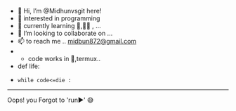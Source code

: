 - 👋 Hi, I’m @Midhunvsgit here!
- 👀 interested in programming
- 🌱 currently learning 🐍,👨‍💻 , ...
- 💞️ I’m looking to collaborate on ...
- 📫  to reach me .. midbun872@gmail.com
- - code works in 🐉,termux..
- def life:
-     while code<=die :
______________________________________________
Oops! you Forgot to 'run▶️' 😅



<!---
Midhunvsgit/Midhunvsgit is a ✨ special ✨ repository because its `README.md` (this file) appears on your GitHub profile.
You can click the Preview link to take a look at your changes.
--->
